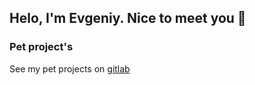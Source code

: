 ## Helo, I'm Evgeniy. Nice to meet you 👋

### Pet project's

See my pet projects on [gitlab](https://gitlab.com/AnotherYetPetsGroup)
